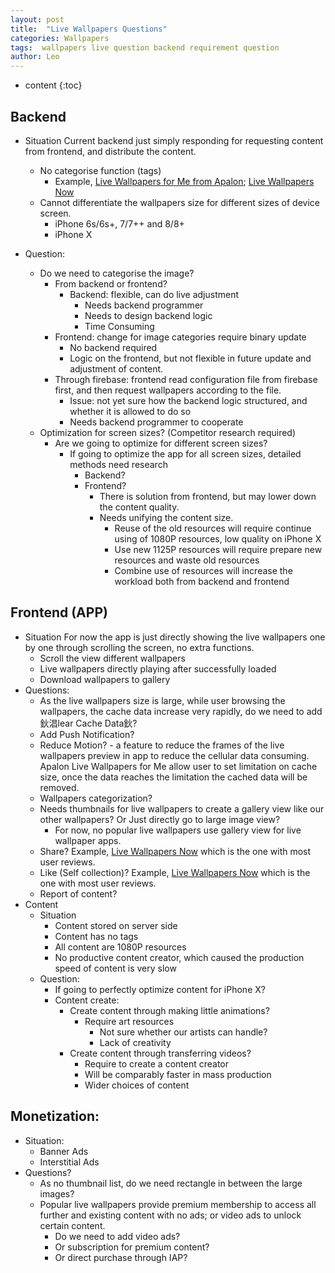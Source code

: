 ```yaml
---
layout: post
title:  "Live Wallpapers Questions"
categories: Wallpapers
tags:  wallpapers live question backend requirement question
author: Leo
---
```



* content
{:toc}    


## Backend
- Situation
Current backend just simply responding for requesting content from frontend, and distribute the content.
	- No categorise function (tags)
		- Example, [Live Wallpapers for Me from Apalon](https://itunes.apple.com/app/id1069361548); [Live Wallpapers Now](https://itunes.apple.com/app/id1098805023)
	- Cannot differentiate the wallpapers size for different sizes of device screen.
		- iPhone 6s/6s+, 7/7++ and 8/8+
		- iPhone X
   

 
 
 
    
- Question:
	- Do we need to categorise the image?
		- From backend or frontend?
			- Backend: flexible, can do live adjustment
				- Needs backend programmer
				- Needs to design backend logic
				- Time Consuming
		- Frontend: change for image categories require binary update
			- No backend required
			- Logic on the frontend, but not flexible in future update and adjustment of content.
		- Through firebase: frontend read configuration file from firebase first, and then request wallpapers according to the file.
			- Issue: not yet sure how the backend logic structured, and whether it is allowed  to do so
			- Needs backend programmer to cooperate
	- Optimization for screen sizes? (Competitor research required)
		- Are we going to optimize for different screen sizes?
			- If going to optimize the app for all screen sizes, detailed methods need research
				- Backend?
				- Frontend?
					- There is solution from frontend, but may lower down the content quality.
					- Needs unifying the content size.
						- Reuse of the old resources will require continue using of 1080P resources, low quality on iPhone X
						- Use new 1125P resources will require prepare new resources and waste old resources
						- Combine use of resources will increase the workload both from backend and frontend
## Frontend (APP)
- Situation
For now the app is just directly showing the live wallpapers one by one through scrolling the screen, no extra functions.
	- Scroll the view different wallpapers
	- Live wallpapers directly playing after successfully loaded
	- Download wallpapers to gallery
- Questions:
	- As the live wallpapers size is large, while user browsing the wallpapers, the cache data increase very rapidly, do we need to add 鈥淐lear Cache Data鈥?
	- Add Push Notification?
	- Reduce Motion? - a feature to reduce the frames of the live wallpapers preview in app to reduce the cellular data consuming. Apalon Live Wallpapers for Me allow user to set limitation on cache size, once the data reaches the limitation the cached data will be removed.
	- Wallpapers categorization?
	- Needs thumbnails for live wallpapers to create a gallery view like our other wallpapers? Or Just directly go to large image view?
		- For now, no popular live wallpapers use gallery view for live wallpaper apps.
	- Share? Example, [Live Wallpapers Now](https://itunes.apple.com/app/id1098805023) which is the one with most user reviews.
	- Like (Self collection)? Example, [Live Wallpapers Now](https://itunes.apple.com/app/id1098805023) which is the one with most user reviews. 
	- Report of content?
- Content
	- Situation
		- Content stored on server side
		- Content has no tags
		- All content are 1080P resources
		- No productive content creator, which caused the production speed of content is very slow
	- Question:
		- If going to perfectly optimize content for iPhone X?
		- Content create:
			- Create content through making little animations?
				- Require art resources
					- Not sure whether our artists can handle?
					- Lack of creativity
			- Create content through transferring videos?
				- Require to create a content creator
				- Will be comparably faster in mass production 
				- Wider choices of content
## Monetization:
- Situation: 
	- Banner Ads
	- Interstitial Ads
- Questions?
	- As no thumbnail list, do we need rectangle in between the large images?
	- Popular live wallpapers provide premium membership to access all further and existing content with no ads; or video ads to unlock certain content. 
		- Do we need to add video ads? 
		- Or subscription for premium content? 
		- Or direct purchase through IAP?

